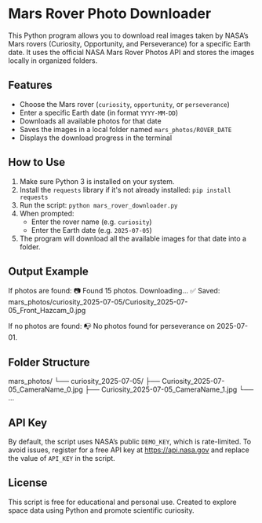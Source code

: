 # Mars Rover Photo Downloader

This Python program allows you to download real images taken by NASA’s Mars rovers (Curiosity, Opportunity, and Perseverance) for a specific Earth date. It uses the official NASA Mars Rover Photos API and stores the images locally in organized folders.

## Features

- Choose the Mars rover (`curiosity`, `opportunity`, or `perseverance`)
- Enter a specific Earth date (in format `YYYY-MM-DD`)
- Downloads all available photos for that date
- Saves the images in a local folder named `mars_photos/ROVER_DATE`
- Displays the download progress in the terminal

## How to Use

1. Make sure Python 3 is installed on your system.
2. Install the `requests` library if it's not already installed:
   `pip install requests`
3. Run the script:
   `python mars_rover_downloader.py`
4. When prompted:
   - Enter the rover name (e.g. `curiosity`)
   - Enter the Earth date (e.g. `2025-07-05`)
5. The program will download all the available images for that date into a folder.

## Output Example

If photos are found:
📷 Found 15 photos. Downloading...
✅ Saved: mars_photos/curiosity_2025-07-05/Curiosity_2025-07-05_Front_Hazcam_0.jpg

If no photos are found:
📭 No photos found for perseverance on 2025-07-01.

## Folder Structure

mars_photos/
└── curiosity_2025-07-05/
    ├── Curiosity_2025-07-05_CameraName_0.jpg
    ├── Curiosity_2025-07-05_CameraName_1.jpg
    └── ...

## API Key

By default, the script uses NASA’s public `DEMO_KEY`, which is rate-limited. To avoid issues, register for a free API key at https://api.nasa.gov and replace the value of `API_KEY` in the script.

## License

This script is free for educational and personal use. Created to explore space data using Python and promote scientific curiosity.
